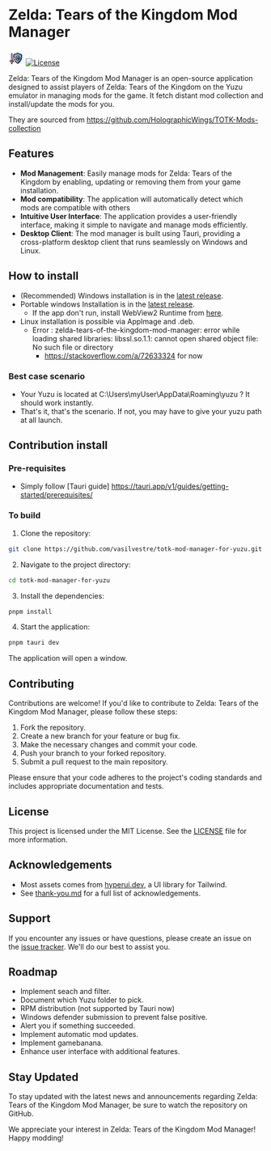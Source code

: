 # Zelda: Tears of the Kingdom Mod Manager

<img src="src-tauri/icons/Square30x30Logo.png" alt='logo with a sword and a shield, in the zelda style'> [![License](https://img.shields.io/badge/license-BSD3-blue.svg)](https://github.com/vasilvestre/totk-mod-manager-for-yuzu/blob/main/LICENSE.md)

Zelda: Tears of the Kingdom Mod Manager is an open-source application designed to assist players of Zelda: Tears of the Kingdom on the Yuzu emulator in managing mods for the game.
It fetch distant mod collection and install/update the mods for you.

They are sourced from https://github.com/HolographicWings/TOTK-Mods-collection

## Features

-   **Mod Management**: Easily manage mods for Zelda: Tears of the Kingdom by enabling, updating or removing them from your game installation.
-   **Mod compatibility**: The application will automatically detect which mods are compatible with others
-   **Intuitive User Interface**: The application provides a user-friendly interface, making it simple to navigate and manage mods efficiently.
-   **Desktop Client**: The mod manager is built using Tauri, providing a cross-platform desktop client that runs seamlessly on Windows and Linux.

## How to install

- (Recommended) Windows installation is in the [latest release](https://github.com/vasilvestre/totk-mod-manager-for-yuzu/releases/latest).
- Portable windows Installation is in the [latest release](https://github.com/vasilvestre/totk-mod-manager-for-yuzu/releases/latest/download/Zelda.Tears.of.the.Kingdom.Mod.Manager.exe).
    - If the app don't run, install WebView2 Runtime from [here](https://developer.microsoft.com/en-us/microsoft-edge/webview2/).
- Linux installation is possible via AppImage and .deb.
  - Error : zelda-tears-of-the-kingdom-mod-manager: error while loading shared libraries: libssl.so.1.1: cannot open shared object file: No such file or directory
    - https://stackoverflow.com/a/72633324 for now

### Best case scenario

- Your Yuzu is located at C:\Users\myUser\AppData\Roaming\yuzu ? It should work instantly.
- That's it, that's the scenario. If not, you may have to give your yuzu path at all launch.

## Contribution install

### Pre-requisites

- Simply follow [Tauri guide] https://tauri.app/v1/guides/getting-started/prerequisites/

### To build

1. Clone the repository:

```bash
git clone https://github.com/vasilvestre/totk-mod-manager-for-yuzu.git
```

2. Navigate to the project directory:

```bash
cd totk-mod-manager-for-yuzu
```

3. Install the dependencies:

```bash
pnpm install
```

4. Start the application:

```bash
pnpm tauri dev
```

The application will open a window.

## Contributing

Contributions are welcome! If you'd like to contribute to Zelda: Tears of the Kingdom Mod Manager, please follow these steps:

1. Fork the repository.
2. Create a new branch for your feature or bug fix.
3. Make the necessary changes and commit your code.
4. Push your branch to your forked repository.
5. Submit a pull request to the main repository.

Please ensure that your code adheres to the project's coding standards and includes appropriate documentation and tests.

## License

This project is licensed under the MIT License. See the [LICENSE](https://github.com/vasilvestre/totk-mod-manager-for-yuzu/blob/main/LICENSE) file for more information.

## Acknowledgements

- Most assets comes from [hyperui.dev](https://www.hyperui.dev/), a UI library for Tailwind.
- See [thank-you.md](https://github.com/vasilvestre/totk-mod-manager-for-yuzu/blob/main/.github/thank-you.md) for a full list of acknowledgements.

## Support

If you encounter any issues or have questions, please create an issue on the [issue tracker](https://github.com/vasilvestre/totk-mod-manager-for-yuzu/issues). We'll do our best to assist you.

## Roadmap

- Implement seach and filter.
- Document which Yuzu folder to pick.
- RPM distribution (not supported by Tauri now)
- Windows defender submission to prevent false positive.
- Alert you if something succeeded.
- Implement automatic mod updates.
- Implement gamebanana.
- Enhance user interface with additional features.

## Stay Updated

To stay updated with the latest news and announcements regarding Zelda: Tears of the Kingdom Mod Manager, be sure to watch the repository on GitHub.

We appreciate your interest in Zelda: Tears of the Kingdom Mod Manager! Happy modding!
